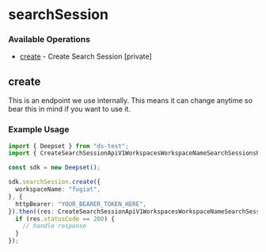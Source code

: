 # searchSession

### Available Operations

* [create](#create) - Create Search Session [private]

## create

This is an endpoint we use internally. This means it can change anytime so bear this in mind if you want to use it.

### Example Usage

```typescript
import { Deepset } from "ds-test";
import { CreateSearchSessionApiV1WorkspacesWorkspaceNameSearchSessionsPostResponse } from "ds-test/dist/sdk/models/operations";

const sdk = new Deepset();

sdk.searchSession.create({
  workspaceName: "fugiat",
}, {
  httpBearer: "YOUR_BEARER_TOKEN_HERE",
}).then((res: CreateSearchSessionApiV1WorkspacesWorkspaceNameSearchSessionsPostResponse) => {
  if (res.statusCode == 200) {
    // handle response
  }
});
```
